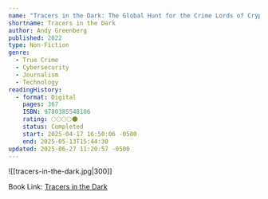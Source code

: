```yaml
---
name: "Tracers in the Dark: The Global Hunt for the Crime Lords of Cryptocurrency"
shortname: Tracers in the Dark
author: Andy Greenberg
published: 2022
type: Non-Fiction
genre:
  - True Crime
  - Cybersecurity
  - Journalism
  - Technology
readingHistory:
  - format: Digital
    pages: 367
    ISBN: 9780385548106
    rating: 🌕🌕🌕🌕🌑
    status: Completed
    start: 2025-04-17 16:50:06 -0500
    end: 2025-05-13T15:44:30
updated: 2025-06-27 11:20:57 -0500
---
```


![[tracers-in-the-dark.jpg|300]]

Book Link: [Tracers in the Dark](https://www.goodreads.com/en/book/show/60462182-tracers-in-the-dark)
